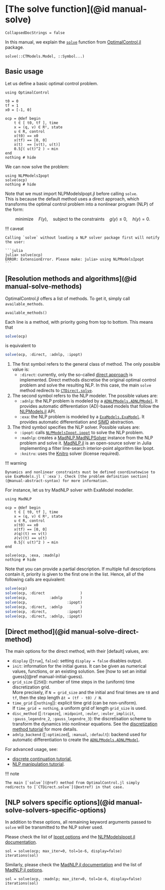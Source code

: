 # [The solve function](@id manual-solve)

```@meta
CollapsedDocStrings = false
```

In this manual, we explain the [`solve`](@ref) function from [OptimalControl.jl](https://control-toolbox.org/OptimalControl.jl) package.

```@docs; canonical=false
solve(::CTModels.Model, ::Symbol...)
```

## Basic usage

Let us define a basic optimal control problem.

```@example main
using OptimalControl

t0 = 0
tf = 1
x0 = [-1, 0]

ocp = @def begin
    t ∈ [ t0, tf ], time
    x = (q, v) ∈ R², state
    u ∈ R, control
    x(t0) == x0
    x(tf) == [0, 0]
    ẋ(t)  == [v(t), u(t)]
    0.5∫( u(t)^2 ) → min
end
nothing # hide
```

We can now solve the problem:

```@example main
using NLPModelsIpopt
solve(ocp)
nothing # hide
```

Note that we must import NLPModelsIpopt.jl before calling `solve`.  
This is because the default method uses a direct approach, which transforms the optimal control problem into a nonlinear program (NLP) of the form:

```math
\text{minimize}\quad F(y), \quad\text{subject to the constraints}\quad g(y) \le 0, \quad h(y) = 0. 
```

!!! caveat

    Calling `solve` without loading a NLP solver package first will notify the user:

    ```julia
    julia> solve(ocp)
    ERROR: ExtensionError. Please make: julia> using NLPModelsIpopt
    ```

## [Resolution methods and algorithms](@id manual-solve-methods)

OptimalControl.jl offers a list of methods. To get it, simply call `available_methods`.

```@example main
available_methods()
```

Each line is a method, with priority going from top to bottom. This means that 

```julia
solve(ocp)
```

is equivalent to 

```julia
solve(ocp, :direct, :adnlp, :ipopt)
```

1. The first symbol refers to the general class of method. The only possible value is:
    - `:direct`: currently, only the so-called [direct approach](https://en.wikipedia.org/wiki/Optimal_control#Numerical_methods_for_optimal_control) is implemented. Direct methods discretise the original optimal control problem and solve the resulting NLP. In this case, the main `solve` method redirects to [`CTDirect.solve`](@extref).
2. The second symbol refers to the NLP modeler. The possible values are:
    - `:adnlp`: the NLP problem is modeled by a [`ADNLPModels.ADNLPModel`](@extref). It provides automatic differentiation (AD)-based models that follow the [NLPModels.jl](https://github.com/JuliaSmoothOptimizers/NLPModels.jl) API.
    - `:exa`: the NLP problem is modeled by a [`ExaModels.ExaModel`](@extref). It provides automatic differentiation and [SIMD](https://en.wikipedia.org/wiki/Single_instruction,_multiple_data) abstraction.
3. The third symbol specifies the NLP solver. Possible values are:
   - `:ipopt`: calls [`NLPModelsIpopt.ipopt`](@extref) to solve the NLP problem.
   - `:madnlp`: creates a [MadNLP.MadNLPSolver](@extref) instance from the NLP problem and solve it. [MadNLP.jl](https://madnlp.github.io/MadNLP.jl) is an open-source solver in Julia implementing a filter line-search interior-point algorithm like Ipopt.
   - `:knitro`: uses the [Knitro](https://www.artelys.com/solvers/knitro/) solver (license required).

!!! warning

    Dynamics and nonlinear constraints must be defined coordinatewise to use ExaModels.jl (`:exa`). Check [the problem definition section](@manual-abstract-syntax) for more information.

For instance, let us try MadNLP solver with ExaModel modeller.

```@example main
using MadNLP

ocp = @def begin
    t ∈ [ t0, tf ], time
    x = (q, v) ∈ R², state
    u ∈ R, control
    x(t0) == x0
    x(tf) == [0, 0]
    ∂(q)(t) == v(t)
    ∂(v)(t) == u(t)
    0.5∫( u(t)^2 ) → min
end

solve(ocp, :exa, :madnlp)
nothing # hide
```

Note that you can provide a partial description. If multiple full descriptions contain it, priority is given to the first one in the list. Hence, all of the following calls are equivalent:

```julia
solve(ocp)
solve(ocp, :direct                )
solve(ocp,          :adnlp        )
solve(ocp,                  :ipopt)
solve(ocp, :direct, :adnlp        )
solve(ocp, :direct,         :ipopt)
solve(ocp, :direct, :adnlp, :ipopt)
```

## [Direct method](@id manual-solve-direct-method)

The main options for the direct method, with their [default] values, are:

- `display` ([`true`], `false`): setting `display = false` disables output.
- `init`: information for the initial guess. It can be given as numerical values, functions, or an existing solution. See [how to set an initial guess](@ref manual-initial-guess).
- `grid_size` ([`250`]): number of time steps in the (uniform) time discretization grid.  
  More precisely, if `N = grid_size` and the initial and final times are `t0` and `tf`, then the step length `Δt = (tf - t0) / N`.
- `time_grid` ([`nothing`]): explicit time grid (can be non-uniform).  
  If `time_grid = nothing`, a uniform grid of length `grid_size` is used.
- `disc_method` ([`:trapeze`], `:midpoint`, `:euler`, `:euler_implicit`, `:gauss_legendre_2`, `:gauss_legendre_3`): the discretisation scheme to transform the dynamics into nonlinear equations. See the [discretization method tutorial](https://control-toolbox.org/Tutorials.jl/stable/tutorial-discretisation.html) for more details.
- `adnlp_backend` ([`:optimized`], `:manual`, `:default`): backend used for automatic differentiation to create the [`ADNLPModels.ADNLPModel`](@extref).

For advanced usage, see:
- [discrete continuation tutorial](https://control-toolbox.org/Tutorials.jl/stable/tutorial-continuation.html),
- [NLP manipulation tutorial](https://control-toolbox.org/Tutorials.jl/stable/tutorial-nlp.html).

!!! note

    The main [`solve`](@ref) method from OptimalControl.jl simply redirects to [`CTDirect.solve`](@extref) in that case.

## [NLP solvers specific options](@id manual-solve-solvers-specific-options)

In addition to these options, all remaining keyword arguments passed to `solve` will be transmitted to the NLP solver used.

Please check the list of [Ipopt options](https://coin-or.github.io/Ipopt/OPTIONS.html) and the [NLPModelsIpopt.jl documentation](https://jso.dev/NLPModelsIpopt.jl).
```@example main
sol = solve(ocp; max_iter=0, tol=1e-6, display=false)
iterations(sol)
```

Similarly, please check the [MadNLP.jl documentation](https://madnlp.github.io/MadNLP.jl) and the list of [MadNLP.jl options](https://madnlp.github.io/MadNLP.jl/stable/options/).
```@example main
sol = solve(ocp, :madnlp; max_iter=0, tol=1e-6, display=false)
iterations(sol)
```
